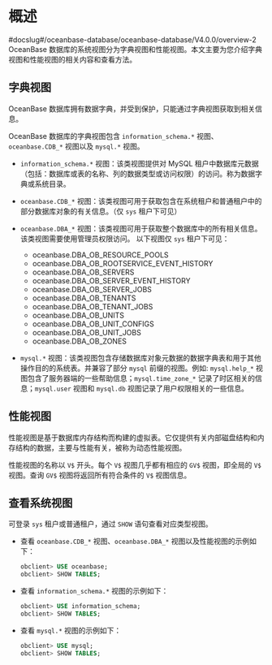 # 概述

#docslug#/oceanbase-database/oceanbase-database/V4.0.0/overview-2
OceanBase 数据库的系统视图分为字典视图和性能视图。本文主要为您介绍字典视图和性能视图的相关内容和查看方法。

## 字典视图

OceanBase 数据库拥有数据字典，并受到保护，只能通过字典视图获取到相关信息。

OceanBase 数据库的字典视图包含 `information_schema.*` 视图、`oceanbase.CDB_*` 视图以及 `mysql.*` 视图。

* `information_schema.*` 视图：该类视图提供对 MySQL 租户中数据库元数据（包括：数据库或表的名称、列的数据类型或访问权限）的访问。称为数据字典或系统目录。

* `oceanbase.CDB_*` 视图：该类视图可用于获取包含在系统租户和普通租户中的部分数据库对象的有关信息。（仅 `sys` 租户下可见）

* `oceanbase.DBA_*` 视图：该类视图可用于获取整个数据库中的所有相关信息。该类视图需要使用管理员权限访问。
以下视图仅 `sys` 租户下可见：

  * oceanbase.DBA_OB_RESOURCE_POOLS
  * oceanbase.DBA_OB_ROOTSERVICE_EVENT_HISTORY
  * oceanbase.DBA_OB_SERVERS
  * oceanbase.DBA_OB_SERVER_EVENT_HISTORY
  * oceanbase.DBA_OB_SERVER_JOBS
  * oceanbase.DBA_OB_TENANTS
  * oceanbase.DBA_OB_TENANT_JOBS
  * oceanbase.DBA_OB_UNITS
  * oceanbase.DBA_OB_UNIT_CONFIGS
  * oceanbase.DBA_OB_UNIT_JOBS
  * oceanbase.DBA_OB_ZONES

* `mysql.*` 视图：该类视图包含存储数据库对象元数据的数据字典表和用于其他操作目的的系统表。并兼容了部分 `mysql` 前缀的视图。例如: `mysql.help_*` 视图包含了服务器端的一些帮助信息；`mysql.time_zone_*` 记录了时区相关的信息；`mysql.user` 视图和 `mysql.db` 视图记录了用户权限相关的一些信息。

## 性能视图

性能视图是基于数据库内存结构而构建的虚拟表。它仅提供有关内部磁盘结构和内存结构的数据，主要与性能有关，被称为动态性能视图。

性能视图的名称以 `V$` 开头。每个 `V$` 视图几乎都有相应的 `GV$` 视图，即全局的 `V$` 视图。查询 `GV$` 视图将返回所有符合条件的 `V$` 视图信息。

## 查看系统视图

可登录 `sys` 租户或普通租户，通过 `SHOW` 语句查看对应类型视图。

* 查看 `oceanbase.CDB_*` 视图、`oceanbase.DBA_*` 视图以及性能视图的示例如下：

  ```sql
  obclient> USE oceanbase;
  obclient> SHOW TABLES;
  ```

* 查看 `information_schema.*` 视图的示例如下：

  ```sql
  obclient> USE information_schema;
  obclient> SHOW TABLES;
  ```

* 查看 `mysql.*` 视图的示例如下：

  ```sql
  obclient> USE mysql;
  obclient> SHOW TABLES;
  ```
